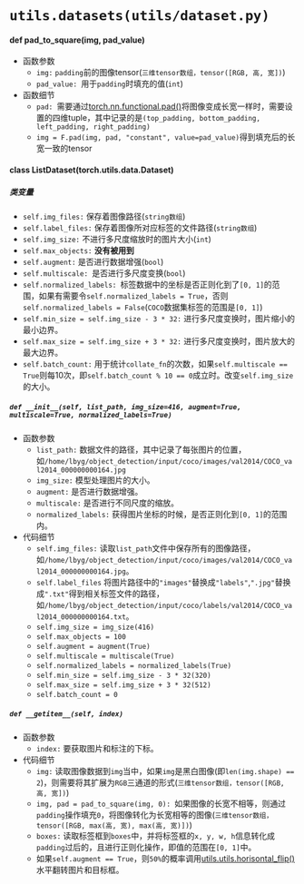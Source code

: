 # `utils.datasets(utils/dataset.py)`

#### def pad_to_square(img, pad_value)
- 函数参数
  - `img:` `padding`前的图像tensor(`三维tensor数组，tensor([RGB, 高, 宽])`)
  - `pad_value: `用于`padding`时填充的值(`int`)
- 函数细节
  - `pad: `需要通过[torch.nn.functional.pad()][torch.nn.functional.pad]将图像变成长宽一样时，需要设置的四维tuple，其中记录的是`(top_padding, bottom_padding, left_padding, right_padding)`
  - `img = F.pad(img, pad, "constant", value=pad_value)`得到填充后的长宽一致的tensor

#### class ListDataset(torch.utils.data.Dataset)
##### 类变量
- `self.img_files:` 保存着图像路径(`string数组`)
- `self.label_files:` 保存着图像所对应标签的文件路径(`string数组`)
- `self.img_size:` 不进行多尺度缩放时的图片大小(`int`)
- `self.max_objects:` **没有被用到**
- `self.augment:` 是否进行数据增强(`bool`)
- `self.multiscale: `是否进行多尺度变换(`bool`)
- `self.normalized_labels: `标签数据中的坐标是否正则化到了`[0, 1]`的范围，如果有需要令`self.normalized_labels = True`，否则`self.normalized_labels = False`(`COCO`数据集标签的范围是`[0, 1]`)
- `self.min_size = self.img_size - 3 * 32:` 进行多尺度变换时，图片缩小的最小边界。
- `self.max_size = self.img_size + 3 * 32:` 进行多尺度变换时，图片放大的最大边界。
- `self.batch_count:` 用于统计`collate_fn`的次数，如果`self.multiscale == True`则每10次，即`self.batch_count % 10 == 0`成立时。改变`self.img_size`的大小。
##### `def __init__(self, list_path, img_size=416, augment=True, multiscale=True, normalized_labels=True)`
- 函数参数
  - `list_path:` 数据文件的路径，其中记录了每张图片的位置，如`/home/lbyg/object_detection/input/coco/images/val2014/COCO_val2014_000000000164.jpg`
  - `img_size:` 模型处理图片的大小。
  - `augment:` 是否进行数据增强。
  - `multiscale:` 是否进行不同尺度的缩放。
  - `normalized_labels:` 获得图片坐标的时候，是否正则化到`[0, 1]`的范围内。
- 代码细节
  - `self.img_files:` 读取`list_path`文件中保存所有的图像路径，如`/home/lbyg/object_detection/input/coco/images/val2014/COCO_val2014_000000000164.jpg`。
  - `self.label_files` 将图片路径中的`"images"`替换成`"labels"`,`".jpg"`替换成`".txt"`得到相关标签文件的路径，如`/home/lbyg/object_detection/input/coco/labels/val2014/COCO_val2014_000000000164.txt`。
  - `self.img_size = img_size(416)`
  - `self.max_objects = 100`
  - `self.augment = augment(True)`
  - `self.multiscale = multiscale(True)`
  - `self.normalized_labels = normalized_labels(True)`
  - `self.min_size = self.img_size - 3 * 32(320)`
  - `self.max_size = self.img_size + 3 * 32(512)`
  - `self.batch_count = 0`
##### `def __getitem__(self, index)`
- 函数参数
  - `index:` 要获取图片和标注的下标。
- 代码细节
  - `img:` 读取图像数据到`img`当中，如果`img`是黑白图像(即`len(img.shape) == 2`)，则需要将其扩展为`RGB`三通道的形式(`三维tensor数组，tensor([RGB, 高, 宽])`)
  - `img, pad = pad_to_square(img, 0): `如果图像的长宽不相等，则通过`padding`操作填充`0`，将图像转化为长宽相等的图像(`三维tensor数组，tensor([RGB, max(高, 宽), max(高, 宽)])`)
  - `boxes:` 读取标签框到`boxes`中，并将标签框的`x, y, w, h`信息转化成`padding`过后的，且进行正则化操作，即值的范围在`[0, 1]`中。
  - 如果`self.augment == True`，则`50%`的概率调用[utils.utils.horisontal_flip()][utils.utils.horisontal_flip]水平翻转图片和目标框。
  
  
[torch.nn.functional.pad]:<https://pytorch.org/docs/stable/nn.functional.html>
[utils.utils.horisontal_flip]:<augmentations.md#def-horisontal_flipimages-targets>
